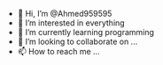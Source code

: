 - 👋 Hi, I’m @Ahmed959595
- 👀 I’m interested in everything
- 🌱 I’m currently learning programming
- 💞️ I’m looking to collaborate on ...
- 📫 How to reach me ...

<!---
Ahmed959595/Ahmed959595 is a ✨ special ✨ repository because its `README.md` (this file) appears on your GitHub profile.
You can click the Preview link to take a look at your changes.
--->

